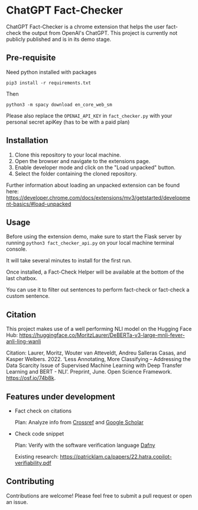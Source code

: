 # ChatGPT Fact-Checker

ChatGPT Fact-Checker is a chrome extension that helps the user fact-check the output from OpenAI's ChatGPT. This project is currently not publicly published and is in its demo stage.

## Pre-requisite

Need python installed with packages

`pip3 install -r requirements.txt` <br />

Then 

`python3 -m spacy download en_core_web_sm`

Please also replace the `OPENAI_API_KEY` in `fact_checker.py` with your personal secret apiKey (has to be with a paid plan)

## Installation

1. Clone this repository to your local machine.
2. Open the browser and navigate to the extensions page.
3. Enable developer mode and click on the "Load unpacked" button.
4. Select the folder containing the cloned repository.

Further information about loading an unpacked extension can be found here: https://developer.chrome.com/docs/extensions/mv3/getstarted/development-basics/#load-unpacked

## Usage

Before using the extension demo, make sure to start the Flask server by running `python3 fact_checker_api.py` on your local machine terminal console.

It will take several minutes to install for the first run. 

Once installed, a Fact-Check Helper will be available at the bottom of the last chatbox.

You can use it to filter out sentences to perform fact-check or fact-check a custom sentence.


## Citation

This project makes use of a well performing NLI model on the Hugging Face Hub: https://huggingface.co/MoritzLaurer/DeBERTa-v3-large-mnli-fever-anli-ling-wanli

Citation:
Laurer, Moritz, Wouter van Atteveldt, Andreu Salleras Casas, and Kasper Welbers. 2022. ‘Less Annotating, More Classifying – Addressing the Data Scarcity Issue of Supervised Machine Learning with Deep Transfer Learning and BERT - NLI’. Preprint, June. Open Science Framework. https://osf.io/74b8k.

## Features under development

- Fact check on citations

    Plan: Analyze info from [Crossref](https://www.crossref.org/documentation/retrieve-metadata/rest-api/a-non-technical-introduction-to-our-api/) and [Google Scholar](https://pypi.org/project/scholarly/)
    
- Check code snippet

    Plan: Verify with the software verification language [Dafny](https://dafny.org/)
    
    Existing research: https://patricklam.ca/papers/22.hatra.copilot-verifiability.pdf

## Contributing

Contributions are welcome! Please feel free to submit a pull request or open an issue.
